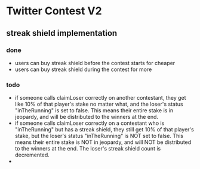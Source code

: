 # Twitter Contest V2

## streak shield implementation
### done
- users can buy streak shield before the contest starts for cheaper
- users can buy streak shield during the contest for more
### todo
- if someone calls claimLoser correctly on another contestant, they get like 10% of that player's stake no matter what, and the loser's status "inTheRunning" is set to false. This means their entire stake is in jeopardy, and will be distributed to the winners at the end.
- if someone calls claimLoser correctly on a contestant who is "inTheRunning" but has a streak shield, they still get 10% of that player's stake, but the loser's status "inTheRunning" is NOT set to false. This means their entire stake is NOT in jeopardy, and will NOT be distributed to the winners at the end. The loser's streak shield count is decremented.
-